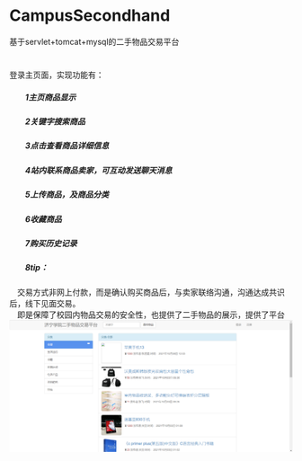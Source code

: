# CampusSecondhand
基于servlet+tomcat+mysql的二手物品交易平台
#
登录主页面，实现功能有：  
##### &emsp;&emsp;1主页商品显示  
##### &emsp;&emsp;2关键字搜索商品  
##### &emsp;&emsp;3点击查看商品详细信息  
##### &emsp;&emsp;4站内联系商品卖家，可互动发送聊天消息  
##### &emsp;&emsp;5上传商品，及商品分类  
##### &emsp;&emsp;6收藏商品  
##### &emsp;&emsp;7购买历史记录  
##### &emsp;&emsp;8tip：  
&emsp;交易方式非网上付款，而是确认购买商品后，与卖家联络沟通，沟通达成共识后，线下见面交易。  
&emsp;即是保障了校园内物品交易的安全性，也提供了二手物品的展示，提供了平台
![image](https://github.com/lushisan/CampusSecondhand/blob/main/images/image-20220401144518336.png)
